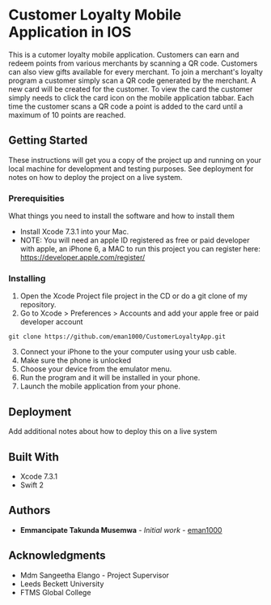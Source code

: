 # Customer Loyalty Mobile Application in IOS

This is a cutomer loyalty mobile application. Customers can earn and redeem points from various merchants by scanning a QR code. Customers can also view gifts available for every merchant. To join  a merchant's loyalty program a customer simply scan a QR code generated by the merchant. A new card will be created for the customer. To view the card the customer simply needs to click the card icon on the mobile application tabbar. Each time the customer scans a QR code a point is added to the card until a maximum of 10 points are reached. 

## Getting Started

These instructions will get you a copy of the project up and running on your local machine for development and testing purposes. See deployment for notes on how to deploy the project on a live system.

### Prerequisities

What things you need to install the software and how to install them

* Install Xcode 7.3.1 into your Mac.
* NOTE: You will need an apple ID registered as free or paid developer with apple, an iPhone 6, a MAC to run this project you can register here: https://developer.apple.com/register/ 



### Installing

1) Open the Xcode Project file project in the CD or do a git clone of my repository.
2) Go to Xcode > Preferences > Accounts and add your apple free or paid developer account



```
git clone https://github.com/eman1000/CustomerLoyaltyApp.git
```

3)  Connect your iPhone to the your computer using your usb cable.
4) Make sure the phone is unlocked
5) Choose your device from the emulator menu.
6) Run the program and it will be installed in your phone.
7) Launch the mobile application from your phone.



## Deployment

Add additional notes about how to deploy this on a live system

## Built With

* Xcode 7.3.1 
* Swift 2

## Authors

* **Emmancipate Takunda Musemwa** - *Initial work* - [eman1000](https://github.com/eman1000)


## Acknowledgments

* Mdm Sangeetha Elango - Project Supervisor 
* Leeds Beckett University
* FTMS Global College

